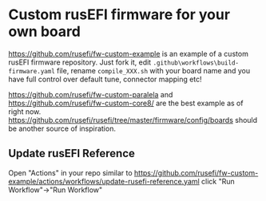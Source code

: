 # Custom rusEFI firmware for your own board

https://github.com/rusefi/fw-custom-example is an example of a custom rusEFI firmware repository. Just fork it, edit ``.github\workflows\build-firmware.yaml`` file, rename ``compile_XXX.sh`` with your board name and you have full control over default tune, connector mapping etc!

https://github.com/rusefi/fw-custom-paralela and https://github.com/rusefi/fw-custom-core8/ are the best example as of right now. https://github.com/rusefi/rusefi/tree/master/firmware/config/boards should be another source of inspiration.

## Update rusEFI Reference

Open "Actions" in your repo similar to https://github.com/rusefi/fw-custom-example/actions/workflows/update-rusefi-reference.yaml click "Run Workflow"->"Run Workflow"

